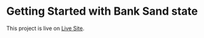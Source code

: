 # Getting Started with Bank Sand state

This project is live on [Live Site](https://banksandstate.netlify.app/).


